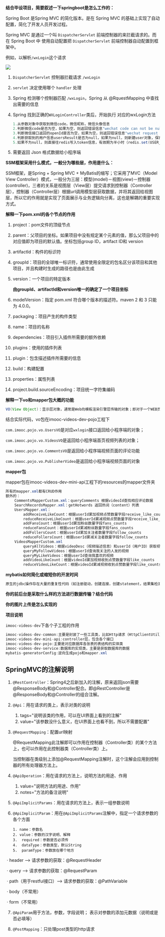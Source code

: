 **结合毕设项目，简要叙述一下springboot是怎么工作的：**

Spring Boot 是Spring MVC 的简化版本。是在 Spring MVC 的基础上实现了自动配置，简化了开发人员开发过程。

Spring MVC 是通过一个叫 `DispatcherServlet` 前端控制器的来拦截请求的。而在 Spring Boot 中 使用自动配置把 `DispatcherServlet` 前端控制器自动配置到框架中。

例如，以解析```/wxLogin```这个请求

![](https://www.cnblogs.com/images/cnblogs_com/fishpro/1453719/o_restful2.png)

1. `DispatcherServlet` 控制器拦截请求 `/wxLogin`

2. `servlet` 决定使用哪个 `handler` 处理

3. Spring 检测哪个控制器匹配 `/wxLogin`，Spring 从 @RquestMapping 中查找出需要的信息

4. Spring 找到正确的`WXLoginController`类后，开始执行 对应的wxLogin方法

   ```java
   1.从参数对象中获取到微信code，微信昵称，微信头像信息
   2.判断微信code是否为空，如果为空，则返回错误信息"wechat code can not be null or empty"；不为空则去请求微信接口，获取openid
   3.判断微信接口返回的openId是否为空，如果为空，则返回错误信息"wechat request error"；不为空则根据openId从user表获取用户信息
   4.判断获取到的用户信息usersResult是否为null，如果为null，则新建user对象，保存openId、微信昵称，微信头像信息到数据库中，并往redis写入token信息，有效期为半小时（redis.set(USER_REDIS_SESSION + ":" + userModel.getId(), uniqueToken, 1000 * 60 * 30)；
   5.如果不为null，则直接往redis写入token信息，有效期为半小时（redis.set(USER_REDIS_SESSION + ":" + userModel.getId(), uniqueToken, 1000 * 60 * 30)；
   ```

6. 需要返回 Json 格式数据给小程序端

**SSM框架采用什么模式，一般分为哪些层，作用是什么：**

SSM框架，是Spring + Spring MVC + MyBatis的缩写；它采用了MVC（Model View Controller）模式，一般分为三层：模型(model)－视图(view)－控制器(controller)，三者的关系是视图层（View层）提交请求到控制器（Controller层），控制器（Controller层）根据url调用模型层获取数据，并将其返回给视图层，所以它的作用就是实现了页面展示与业务逻辑向分离，这也是解耦的重要实现方式。

**解释一下pom.xml的各个节点的作用**

1. project：pom文件的顶级节点

2. parent：父项目的坐标。如果项目中没有规定某个元素的值，那么父项目中的对应值即为项目的默认值。
   ​         坐标包括group ID，artifact ID和 version

3. artifactId：构件的标识符

4. groupId：项目的全球唯一标识符，通常使用全限定的包名区分该项目和其他项目，并且构建时生成的路径也是由此生成

5. version：一个项目的特定版本

   **由groupId、artifactId和version唯一的确定了一个项目坐标**

6. modelVersion：指定 pom.xml 符合哪个版本的描述符。maven 2 和 3 只能为 4.0.0。

7. packaging：项目产生的构件类型

8. name：项目的名称

9. dependencies：项目引入插件所需要的额外依赖

10. plugins：使用的插件列表

11. plugin：包含描述插件所需要的信息

12. build：构建配置

13. properties：属性列表

14. project.build.sourceEncoding：项目统一字符集编码

**解释一下vo和mapper包大概的功能**

```java
VO(View Object)：显示层对象，通常是Web向模板渲染引擎层传输的对象；即对于一个WEB页面，用一个VO对象对应整个界面的值。
```

结合实际代码，vo包在imooc-videos-dev-pojo工程下

```com.imooc.pojo.vo.UsersVO```是对应```wxlogin```接口返回给小程序端的对象；

```com.imooc.pojo.vo.VideosVO```是返回给小程序端首页视频列表的对象；

```com.imooc.pojo.vo.CommentsVO```是返回给小程序端视频页面的评论功能

```com.imooc.pojo.vo.PublisherVideo```是返回给小程序端视频页面的对象

**mapper包**

mapper包在imooc-videos-dev-mini-api工程下的resources的mapper文件夹

```java
所有的mapper.xml都有CRUD作用
额外的：
    CommentsMapperCustom.xml：queryComments 根据videoId查找相应评论数据
    SearchRecordsMapper.xml：getHotwords 返回热词（content）列表
    UsersMapper.xml：
    	addReceiveLikeCount：根据userId累加视频点赞数量字段receive_like_counts
    	reduceReceiveLikeCount：根据userId累减视频点赞数量字段receive_like_counts
    	addFansCount：根据userId累加粉丝数量字段fans_counts
    	reduceFansCount：根据userId累减粉丝数量字段fans_counts
    	addFollersCount：根据userId累加关注者数量字段follow_counts
    	reduceFollersCount：根据userId累减关注者数量字段follow_counts
    VideosMapperCustom.xml
    	queryAllVideos：根据videoDesc（视频描述信息）和userId（用户ID）获取视频列表信息
    	queryMyFollowVideos：根据userId查询我关注的人发的视频
    	queryMyLikeVideos：根据userId查询我喜欢的视频
    	addVideoLikeCount：根据videoId累加视频收到点赞数量字段like_counts
    	reduceVideoLikeCount：根据videoId累减视频收到点赞数量字段like_counts
```





**mybatis如何简化或缩短你的开发时间**

```java
原生的jdbc操作存在大量的重复性代码（如注册驱动，创建连接，创建statement，结果集检测等），而MyBatis通过XML或者注解的方式将要执行的sql语句配置起来，并通过java对象和sql语句映射成最终执行的sql语句。最终由MyBatis框架执行sql，并将结果映射成java对象并返回。
```

**你的前后台是采取什么样的方法进行数据传输？结合代码**

**你的图片上传是怎么实现的**

**项目说明**

```imooc-videos-dev```下各个子工程的作用

```java
imooc-videos-dev-common:主要是封装了一些工具类，比如Http请求（HttpClientUtil），Redis操作实现类（RedisOperator），分页封装类（PagedResult），FFmpegexe视频合成的工具类（MergeVideoMp3），返回json格式数据封装类（IMoocJSONResult），获取视频截图工具类（FetchVideoCover）
imooc-videos-dev-mini-api:controller层，包含各个接口
imooc-videos-dev-pojo:主要是对应数据库各张表的表结构的实体类
imooc-videos-dev-service:数据库的实现类，主要是获取数据库的数据
mybatis-generatorConfig:逆向生成pojo和mapper.xml
```

## SpringMVC的注解说明

1. ```@RestController```：Spring4之后新加入的注解，原来返回json需要@ResponseBody和@Controller配合。即@RestController是@ResponseBody和@Controller的组合注解。

2. ```@Api```：用在请求的类上，表示对类的说明

   1. tags="说明该类的作用，可以在UI界面上看到的注解"
   2. value="该参数没什么意义，在UI界面上也看不到，所以不需要配置"

3. ```@RequestMapping```：配置url映射

   @RequestMapping此注解即可以作用在控制器（Controller类）的某个方法上，也可以作用在此控制器类（Controller类）上。

   当控制器在类级别上添加@RequestMapping注解时，这个注解会应用到控制器的所有处理器方法上。

4. ```@ApiOperation```：用在请求的方法上，说明方法的用途、作用

   1. value="说明方法的用途、作用"
   2.  notes="方法的备注说明"

5. ```@ApiImplicitParams```：用在请求的方法上，表示一组参数说明

6.  ```@ApiImplicitParam```：用在```@ApiImplicitParams```注解中，指定一个请求参数的各个方面

      	1. name：参数名
    	2. value：参数的汉字说明、解释
    	3.  required：参数是否必须传
    	4.  dataType：参数类型，默认String   
    	5.  paramType：参数放在哪个地方

   ​            · header --> 请求参数的获取：@RequestHeader

   ​            · query --> 请求参数的获取：@RequestParam

   ​            · path（用于restful接口）--> 请求参数的获取：@PathVariable

   ​            · body（不常用）

   ​            · form（不常用）    

7. ```@ApiParam```用于方法，参数，字段说明；
    表示对参数的添加元数据（说明或是否必填等）

8. ```@PostMapping```：只处理post类型的http请求

